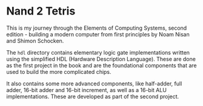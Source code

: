 # Nand 2 Tetris
This is my journey through the Elements of Computing Systems, second edition -
building a modern computer from first principles by Noam Nisan and Shimon
Schocken.

The `hdl` directory contains elementary logic gate implementations written
using the simplified HDL (Hardware Description Language). These are done as the
first project in the book and are the foundational components that are used to
build the more complicated chips.

It also contains some more advanced components, like half-adder, full adder,
16-bit adder and 16-bit increment, as well as a 16-bit ALU implementations.
These are developed as part of the second project.

